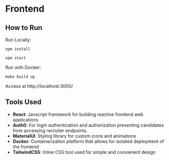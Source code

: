 # Frontend

## How to Run

Run Locally:

`npm install`

`npm start`

Run with Docker:

`make build up`

Access at http://localhost:3000/

## Tools Used
* **React**: Javscript framework for building reactive frontend web applications
* **Auth0**:  For login authentication and authorization preventing candidates from accessing recruiter endpoints.
* **MaterialUI**: Styling library for custom icons and animations
* **Docker**: Containerization platform that allows for isolated deployment of the frontend
* **TailwindCSS**: Inline CSS tool used for simple and convienent design




